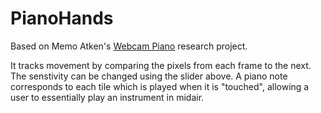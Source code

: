 # PianoHands


Based on Memo Atken's <a href="https://www.memo.tv/works/webcam-piano-2/">Webcam Piano</a> research project.


It tracks movement by comparing the pixels from each frame to the next. The senstivity can be changed using the slider above. A piano note corresponds to each tile which is played when it is "touched", allowing a user to essentially play an instrument in midair.
